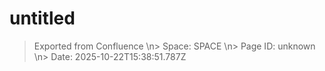 # untitled

> Exported from Confluence \n> Space: SPACE \n> Page ID: unknown \n> Date: 2025-10-22T15:38:51.787Z

